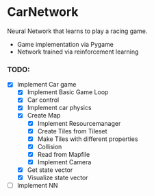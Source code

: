 # CarNetwork

Neural Network that learns to play a racing game.

- Game implementation via Pygame
- Network trained via reinforcement learning

### TODO:
- [x] Implement Car game
  - [x] Implement Basic Game Loop
  - [x] Car control
  - [x] Implement car physics
  - [x] Create Map
    - [x] Implement Resourcemanager
    - [x] Create Tiles from Tileset
    - [x] Make Tiles with different properties
    - [x] Collision
    - [x] Read from Mapfile
    - [x] Implement Camera
  - [x] Get state vector
  - [x] Visualize state vector
  
- [ ] Implement NN
